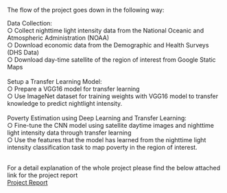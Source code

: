 The flow of the project goes down in the following way:<br/>

Data Collection: <br/>
  ○ Collect nighttime light intensity data from the National Oceanic and
    Atmospheric Administration (NOAA)<br/>
  ○ Download economic data from the Demographic and Health Surveys
    (DHS Data)<br/>
  ○ Download day-time satellite of the region of interest from Google
    Static Maps<br/><br/>
Setup a Transfer Learning Model:<br/>
  ○ Prepare a VGG16 model for transfer learning<br/>
  ○ Use ImageNet dataset for training weights with VGG16 model to
    transfer knowledge to predict nightlight intensity.<br/><br/>
Poverty Estimation using Deep Learning and Transfer Learning:<br/>
  ○ Fine-tune the CNN model using satellite daytime images and
    nighttime light intensity data through transfer learning<br/>
  ○ Use the features that the model has learned from the nighttime light
    intensity classification task to map poverty in the region of interest.<br/><br/>

For a detail explanation of the whole project please find the below attached link for the project report<br/>
[Project Report](https://drive.google.com/file/d/1UbffLKdWzYwtPKAT17F4lN2liDuvqOQ0/view?usp=sharing)
